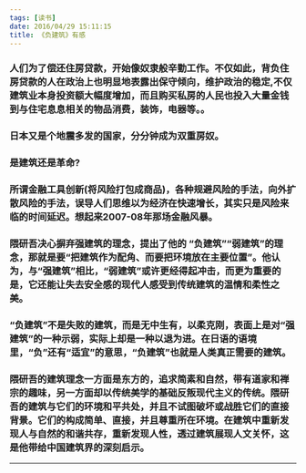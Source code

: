 ```yaml
---
tags: [读书]
date: 2016/04/29 15:11:15
title: 《负建筑》有感
---
```



### 人们为了偿还住房贷款，开始像奴隶般辛勤工作。不仅如此，背负住房贷款的人在政治上也明显地表露出保守倾向，维护政治的稳定,不仅建筑业本身投资额大幅度增加，而且购买私房的人民也投入大量金钱到与住宅息息相关的物品消费，装饰，电器等。。

### 日本又是个地震多发的国家，分分钟成为双重房奴。

### 是建筑还是革命?


### 所谓金融工具创新(将风险打包成商品)，各种规避风险的手法，向外扩散风险的手法，误导人们思维以为经济在快速增长，其实只是风险来临的时间延迟。想起来2007-08年那场金融风暴。

### 隈研吾决心摒弃强建筑的理念，提出了他的 “负建筑”“弱建筑”的理念，那就是要“把建筑作为配角、而要把环境放在主要位置”。他认为，与“强建筑”相比，“弱建筑”或许更经得起冲击，而更为重要的是，它还能让失去安全感的现代人感受到传统建筑的温情和柔性之美。

### “负建筑”不是失败的建筑，而是无中生有，以柔克刚，表面上是对“强建筑”的一种示弱，实际上却是一种以退为进。在日语的语境里，“负”还有“适宜”的意思，“负建筑”也就是人类真正需要的建筑。

### 隈研吾的建筑理念一方面是东方的，追求简素和自然，带有道家和禅宗的趣味，另一方面却以传统美学的基础反叛现代主义的传统。隈研吾的建筑与它们的环境和平共处，并且不试图破坏或战胜它们的直接背景。它们的构成简单、直接，并且尊重所在环境。在建筑中重新发现人与自然的和谐共存，重新发现人性，透过建筑展现人文关怀，这是他带给中国建筑界的深刻启示。


 * * *
